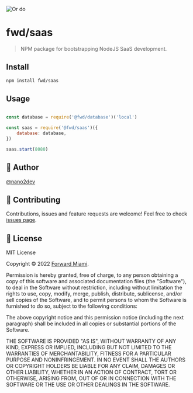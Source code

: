 <!-- <h1 align="center">JSON Database</h1> -->

![Or do](https://i.ibb.co/17s2yyM/image.png)

# fwd/saas

> NPM package for bootstrapping NodeJS SaaS development. 

## Install

```sh
npm install fwd/saas
```

## Usage

```js

const database = require('@fwd/database')('local')

const saas = require('@fwd/saas')({
    database: database,
})

saas.start(8080)

```

## 👤 Author

[@nano2dev](https://twitter.com/nano2dev)

## 🤝 Contributing

Contributions, issues and feature requests are welcome! Feel free to check [issues page](https://github.com/fwd/auth/issues).

## 📝 License

MIT License

Copyright © 2022 [Forward Miami](https://forward.miami).

Permission is hereby granted, free of charge, to any person obtaining a copy of this software and associated documentation files (the "Software"), to deal in the Software without restriction, including without limitation the rights to use, copy, modify, merge, publish, distribute, sublicense, and/or sell copies of the Software, and to permit persons to whom the Software is furnished to do so, subject to the following conditions:

The above copyright notice and this permission notice (including the next paragraph) shall be included in all copies or substantial portions of the Software.

THE SOFTWARE IS PROVIDED "AS IS", WITHOUT WARRANTY OF ANY KIND, EXPRESS OR IMPLIED, INCLUDING BUT NOT LIMITED TO THE WARRANTIES OF MERCHANTABILITY, FITNESS FOR A PARTICULAR PURPOSE AND NONINFRINGEMENT. IN NO EVENT SHALL THE AUTHORS OR COPYRIGHT HOLDERS BE LIABLE FOR ANY CLAIM, DAMAGES OR OTHER LIABILITY, WHETHER IN AN ACTION OF CONTRACT, TORT OR OTHERWISE, ARISING FROM, OUT OF OR IN CONNECTION WITH THE SOFTWARE OR THE USE OR OTHER DEALINGS IN THE SOFTWARE.
